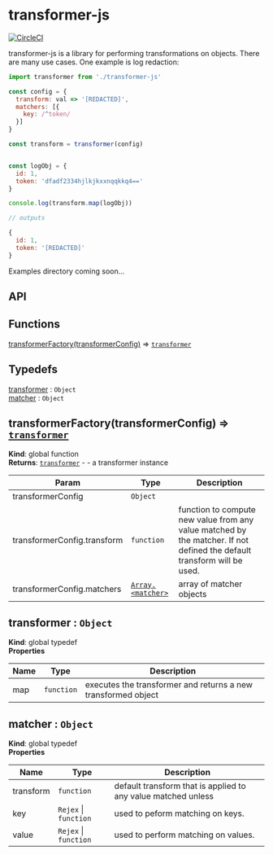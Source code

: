 # transformer-js
[![CircleCI](https://circleci.com/gh/peterjcaulfield/transformer-js/tree/master.svg?style=svg)](https://circleci.com/gh/peterjcaulfield/transformer-js/tree/master)

transformer-js is a library for performing transformations on objects. There are many use cases. One
example is log redaction:

```javascript
import transformer from './transformer-js'

const config = {
  transform: val => '[REDACTED]',
  matchers: [{
    key: /^token/
  }]
}

const transform = transformer(config)


const logObj = {
  id: 1,
  token: 'dfadf2334hjlkjkxxnqqkkq4=='
}

console.log(transform.map(logObj))

// outputs

{
  id: 1,
  token: '[REDACTED]'
}
```

Examples directory coming soon...

## API

## Functions

<dl>
<dt><a href="#transformerFactory">transformerFactory(transformerConfig)</a> ⇒ <code><a href="#transformer">transformer</a></code></dt>
<dd></dd>
</dl>

## Typedefs

<dl>
<dt><a href="#transformer">transformer</a> : <code>Object</code></dt>
<dd></dd>
<dt><a href="#matcher">matcher</a> : <code>Object</code></dt>
<dd></dd>
</dl>

<a name="transformerFactory"></a>

## transformerFactory(transformerConfig) ⇒ [<code>transformer</code>](#transformer)
**Kind**: global function  
**Returns**: [<code>transformer</code>](#transformer) - - a transformer instance  

| Param | Type | Description |
| --- | --- | --- |
| transformerConfig | <code>Object</code> |  |
| transformerConfig.transform | <code>function</code> | function to compute new value from any value matched by the matcher. If not defined the default transform will be used. |
| transformerConfig.matchers | [<code>Array.&lt;matcher&gt;</code>](#matcher) | array of matcher objects |

<a name="transformer"></a>

## transformer : <code>Object</code>
**Kind**: global typedef  
**Properties**

| Name | Type | Description |
| --- | --- | --- |
| map | <code>function</code> | executes the transformer and returns a new transformed object |

<a name="matcher"></a>

## matcher : <code>Object</code>
**Kind**: global typedef  
**Properties**

| Name | Type | Description |
| --- | --- | --- |
| transform | <code>function</code> | default transform that is applied to any value matched unless |
| key | <code>Rejex</code> \| <code>function</code> | used to peform matching on keys. |
| value | <code>Rejex</code> \| <code>function</code> | used to perform matching on values. |

